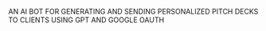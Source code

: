 AN AI BOT FOR GENERATING AND SENDING PERSONALIZED PITCH DECKS TO CLIENTS USING GPT AND GOOGLE OAUTH
